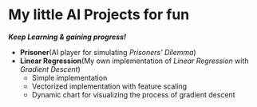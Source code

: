 # My little AI Projects for fun

***Keep Learning & gaining progress!***

- **Prisoner**(AI player for simulating *Prisoners' Dilemma*)
- **Linear Regression**(My own implementation of *Linear Regression* with *Gradient Descent*)
  - Simple implementation
  - Vectorized implementation with feature scaling
  - Dynamic chart for visualizing the process of  gradient descent
